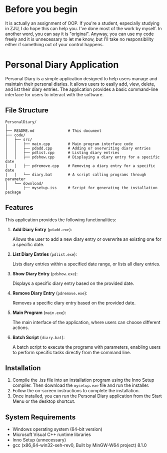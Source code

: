 # Before you begin

It is actually an assignment of OOP. If you're a student, especially studying in ZJU, I do hope this can help you.
I've done most of the work by myself. In another word, you can say it is "original". Anyway, you can use my code freely and it is unnecessary to let me know, but I'll take no responsibility either if something out of your control happens.


# Personal Diary Application

Personal Diary is a simple application designed to help users manage and maintain their personal diaries. It allows users to easily add, view, delete, and list their diary entries. The application provides a basic command-line interface for users to interact with the software.


## File Structure

```
PersonalDiary/
│
├── README.md               # This document            
├── code/                 
│   ├── src/              
│   │   ├── main.cpp        # Main program interface code
│   │   ├── pdadd.cpp       # Adding or overwriting diary entries
│   │   ├── pdlist.cpp      # Listing diary entries
│   │   ├── pdshow.cpp      # Displaying a diary entry for a specific date
│   │   ├── pdremove.cpp    # Removing a diary entry for a specific date
|   |   └── diary.bat		# A script calling programs through parameter
│   └── download/         
│       ├── mysetup.iss     # Script for generating the installation package

```


## Features

This application provides the following functionalities:

1. **Add Diary Entry** (`pdadd.exe`):

   Allows the user to add a new diary entry or overwrite an existing one for a specific date.
2. **List Diary Entries** (`pdlist.exe`):

   Lists diary entries within a specified date range, or lists all diary entries.
3. **Show Diary Entry** (`pdshow.exe`):

   Displays a specific diary entry based on the provided date.
4. **Remove Diary Entry** (`pdremove.exe`):

   Removes a specific diary entry based on the provided date.
5. **Main Program** (`main.exe`):

   The main interface of the application, where users can choose different actions.
6. **Batch Script** (`diary.bat`):

   A batch script to execute the programs with parameters, enabling users to perform specific tasks directly from the command line.


## Installation

1. Compile the .iss file into an installation program using the Inno Setup compiler. Then download the `mysetup.exe` file and run the installer.
2. Follow the on-screen instructions to complete the installation.
3. Once installed, you can run the Personal Diary application from the Start Menu or the desktop shortcut.

## System Requirements

* Windows operating system (64-bit version)
* Microsoft Visual C++ runtime libraries
* Inno Setup (unnecessary)
* gcc (x86_64-win32-seh-rev0, Built by MinGW-W64 project) 8.1.0
